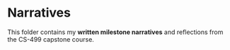 # Narratives

This folder contains my **written milestone narratives** and reflections from the CS-499 capstone course.  

